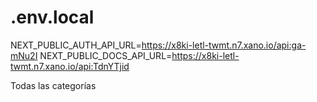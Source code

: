 # .env.local
NEXT_PUBLIC_AUTH_API_URL=https://x8ki-letl-twmt.n7.xano.io/api:ga-mNu2I
NEXT_PUBLIC_DOCS_API_URL=https://x8ki-letl-twmt.n7.xano.io/api:TdnYTjid

<SelectItem value="">Todas las categorías</SelectItem>